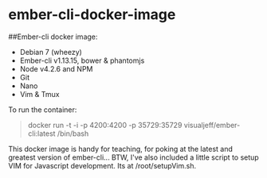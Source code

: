 ember-cli-docker-image
======================

##Ember-cli docker image:

* Debian 7 (wheezy)
* Ember-cli v1.13.15, bower & phantomjs
* Node v4.2.6 and NPM  
* Git
* Nano
* Vim & Tmux

To run the container:

> docker run -t -i -p 4200:4200 -p 35729:35729 visualjeff/ember-cli:latest /bin/bash

This docker image is handy for teaching, for poking at the latest and greatest version of ember-cli...  BTW, I've also included a little script to setup VIM for Javascript development.  Its at /root/setupVim.sh.
